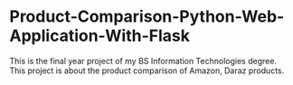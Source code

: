 # Product-Comparison-Python-Web-Application-With-Flask
This is the final year project of my BS Information Technologies degree. This project is about the product comparison of Amazon, Daraz products.
